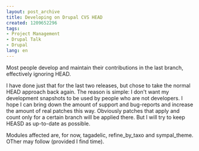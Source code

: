 ```yaml
---
layout: post_archive
title: Developing on Drupal CVS HEAD
created: 1209652296
tags:
- Project Management
- Drupal Talk
- Drupal
lang: en
---
```

Most people develop and maintain their contributions in the last branch, effectively ignoring HEAD.

I have done just that for the last two releases, but chose to take the normal HEAD approach back again. The reason is simple: I don't want my development snapshots to be used by people who are not developers. I hope I can bring down the amount of support and bug-reports and increase the amount of real patches this way. Obviously patches that apply and count only for a certain branch will be applied there. But I will try to keep HEASD as up-to-date as possible.

Modules affected are, for now, tagadelic, refine_by_taxo and sympal_theme. OTher may follow (provided I find time).
